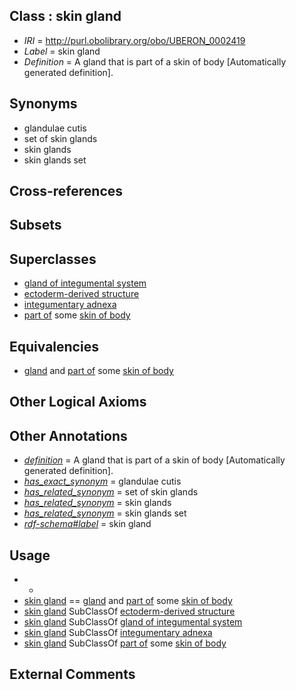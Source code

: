 
## Class : skin gland

 * *IRI* = http://purl.obolibrary.org/obo/UBERON_0002419
 * *Label* = skin gland
 * *Definition* = A gland that is part of a skin of body [Automatically generated definition].

## Synonyms

 * glandulae cutis
 * set of skin glands
 * skin glands
 * skin glands set

## Cross-references


## Subsets


## Superclasses

 * [gland of integumental system](../../UBERON/97/UBERON_0003297.md)
 * [ectoderm-derived structure](../../UBERON/21/UBERON_0004121.md)
 * [integumentary adnexa](../../UBERON/03/UBERON_0006003.md)
 * [part of](../../BFO/50/BFO_0000050.md) some [skin of body](../../UBERON/97/UBERON_0002097.md)

## Equivalencies

 * [gland](../../UBERON/30/UBERON_0002530.md) and [part of](../../BFO/50/BFO_0000050.md) some [skin of body](../../UBERON/97/UBERON_0002097.md)

## Other Logical Axioms


## Other Annotations

 * *[definition](../../IAO/15/IAO_0000115.md)* = A gland that is part of a skin of body [Automatically generated definition].
 * *[has_exact_synonym](../../ym/oboInOwl#hasExactSynonym.md)* = glandulae cutis
 * *[has_related_synonym](../../ym/oboInOwl#hasRelatedSynonym.md)* = set of skin glands
 * *[has_related_synonym](../../ym/oboInOwl#hasRelatedSynonym.md)* = skin glands
 * *[has_related_synonym](../../ym/oboInOwl#hasRelatedSynonym.md)* = skin glands set
 * *[rdf-schema#label](../../el/rdf-schema#label.md)* = skin gland

## Usage

 * -
 * [skin gland](../../UBERON/19/UBERON_0002419.md) == [gland](../../UBERON/30/UBERON_0002530.md) and [part of](../../BFO/50/BFO_0000050.md) some [skin of body](../../UBERON/97/UBERON_0002097.md)
 * [skin gland](../../UBERON/19/UBERON_0002419.md) SubClassOf [ectoderm-derived structure](../../UBERON/21/UBERON_0004121.md)
 * [skin gland](../../UBERON/19/UBERON_0002419.md) SubClassOf [gland of integumental system](../../UBERON/97/UBERON_0003297.md)
 * [skin gland](../../UBERON/19/UBERON_0002419.md) SubClassOf [integumentary adnexa](../../UBERON/03/UBERON_0006003.md)
 * [skin gland](../../UBERON/19/UBERON_0002419.md) SubClassOf [part of](../../BFO/50/BFO_0000050.md) some [skin of body](../../UBERON/97/UBERON_0002097.md)

## External Comments

